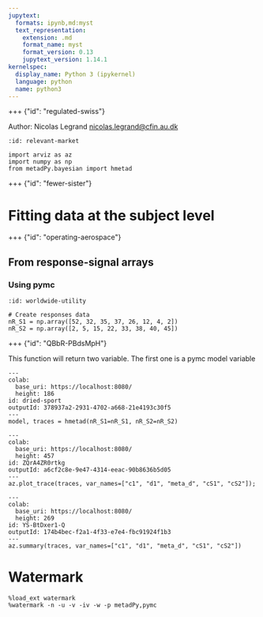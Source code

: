```yaml
---
jupytext:
  formats: ipynb,md:myst
  text_representation:
    extension: .md
    format_name: myst
    format_version: 0.13
    jupytext_version: 1.14.1
kernelspec:
  display_name: Python 3 (ipykernel)
  language: python
  name: python3
---
```


+++ {"id": "regulated-swiss"}

Author: Nicolas Legrand <nicolas.legrand@cfin.au.dk>

```{code-cell} ipython3
:id: relevant-market

import arviz as az
import numpy as np
from metadPy.bayesian import hmetad
```

+++ {"id": "fewer-sister"}

# Fitting data at the subject level

+++ {"id": "operating-aerospace"}

## From response-signal arrays
### Using pymc

```{code-cell} ipython3
:id: worldwide-utility

# Create responses data
nR_S1 = np.array([52, 32, 35, 37, 26, 12, 4, 2])
nR_S2 = np.array([2, 5, 15, 22, 33, 38, 40, 45])
```

+++ {"id": "QBbR-PBdsMpH"}

This function will return two variable. The first one is a pymc model variable

```{code-cell} ipython3
---
colab:
  base_uri: https://localhost:8080/
  height: 186
id: dried-sport
outputId: 378937a2-2931-4702-a668-21e4193c30f5
---
model, traces = hmetad(nR_S1=nR_S1, nR_S2=nR_S2)
```

```{code-cell} ipython3
---
colab:
  base_uri: https://localhost:8080/
  height: 457
id: ZQrA4ZR0rtkg
outputId: a6cf2c8e-9e47-4314-eeac-90b8636b5d05
---
az.plot_trace(traces, var_names=["c1", "d1", "meta_d", "cS1", "cS2"]);
```

```{code-cell} ipython3
---
colab:
  base_uri: https://localhost:8080/
  height: 269
id: YS-BtDxer1-Q
outputId: 174b4bec-f2a1-4f33-e7e4-fbc91924f1b3
---
az.summary(traces, var_names=["c1", "d1", "meta_d", "cS1", "cS2"])
```

# Watermark

```{code-cell} ipython3
%load_ext watermark
%watermark -n -u -v -iv -w -p metadPy,pymc
```

```{code-cell} ipython3

```
